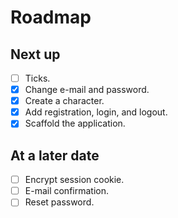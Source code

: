 # Roadmap

## Next up

- [ ] Ticks.
- [x] Change e-mail and password.
- [x] Create a character.
- [x] Add registration, login, and logout.
- [x] Scaffold the application.

## At a later date

- [ ] Encrypt session cookie.
- [ ] E-mail confirmation.
- [ ] Reset password.

